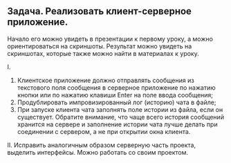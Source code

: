 ## Задача. Реализовать клиент-серверное приложение.
Начало его можно увидеть в презентации к первому уроку, а можно ориентироваться на скриншоты.
Результат можно увидеть на скриншотах, которые также можно найти в материалах к уроку.

I.
1. Клиентское приложение должно отправлять сообщения из текстового поля сообщения в серверное приложение по нажатию кнопки или по нажатию клавиши Enter на поле ввода сообщения;
2. Продублировать импровизированный лог (историю) чата в файле;
3. При запуске клиента чата заполнять поле истории из файла, если он существует.
Обратите внимание, что чаще всего история сообщений хранится на сервере и заполнение истории чата лучше делать при соединении с сервером, а не при открытии окна клиента.

II.
Исправить аналогичным образом серверную часть проекта, выделить интерфейсы. Можно работать со своим проектом.
